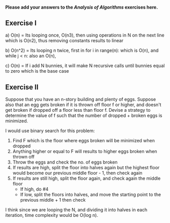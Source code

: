 #### Please add your answers to the **_Analysis of Algorithms_** exercises here.

## Exercise I

a) O(n) = Its looping once, O(n3), then using operations in N on the next line which is O(n2), thus removing constants results to linear

b) O(n^2) = Its looping n twice, first in for i in range(n): which is O(n), and while j < n: also an O(n),

c) O(n) = If i add N bunnies, it will make N recursive calls until bunnies equal to zero which is the base case

## Exercise II

Suppose that you have an n-story building and plenty of eggs. Suppose also that an egg gets broken if it is thrown off floor f or higher, and doesn't get broken if dropped off a floor less than floor f. Devise a strategy to determine the value of f such that the number of dropped + broken eggs is minimized.

I would use binary search for this problem:

1. Find F which is the floor where eggs broken will be minimized when dropped
2. Anything higher or equal to F will results to higher eggs broken when thrown off
3. Throw the eggs and check the no. of eggs broken
4. If results are high, split the floor into halves again but the highest floor would become our previous middle floor - 1, then check again
5. If results are still high, split the floor again, and check again the middle floor
    - If high, do #4
    - If low, split the floors into halves, and move the starting point to the previous middle + 1 then check

I think since we are looping the N, and dividing it into halves in each iteration, time complexity would be O(log n).
